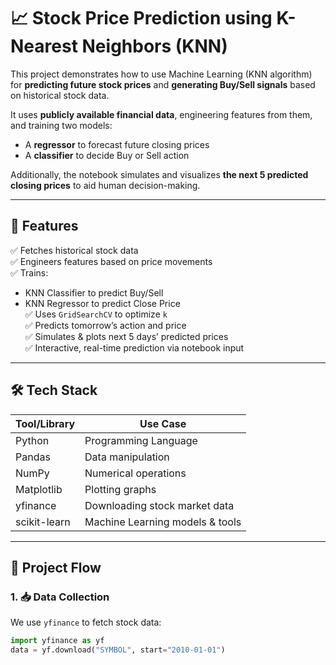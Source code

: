 # 📈 Stock Price Prediction using K-Nearest Neighbors (KNN)

This project demonstrates how to use Machine Learning (KNN algorithm) for **predicting future stock prices** and **generating Buy/Sell signals** based on historical stock data.

It uses **publicly available financial data**, engineering features from them, and training two models:
- A **regressor** to forecast future closing prices
- A **classifier** to decide Buy or Sell action

Additionally, the notebook simulates and visualizes **the next 5 predicted closing prices** to aid human decision-making.

---

## 🚀 Features

✅ Fetches historical stock data  
✅ Engineers features based on price movements  
✅ Trains:
- KNN Classifier to predict Buy/Sell
- KNN Regressor to predict Close Price  
✅ Uses `GridSearchCV` to optimize `k`  
✅ Predicts tomorrow’s action and price  
✅ Simulates & plots next 5 days’ predicted prices  
✅ Interactive, real-time prediction via notebook input

---

## 🛠️ Tech Stack

| Tool/Library        | Use Case                         |
|---------------------|----------------------------------|
| Python              | Programming Language             |
| Pandas              | Data manipulation                |
| NumPy               | Numerical operations             |
| Matplotlib          | Plotting graphs                  |
| yfinance            | Downloading stock market data    |
| scikit-learn        | Machine Learning models & tools  |

---

## 🔁 Project Flow

### 1. 📥 Data Collection
We use `yfinance` to fetch stock data:

```python
import yfinance as yf
data = yf.download("SYMBOL", start="2010-01-01")
